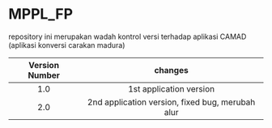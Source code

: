 # MPPL_FP
repository ini merupakan wadah kontrol versi terhadap aplikasi CAMAD (aplikasi konversi carakan madura)

| Version Number | changes    | 
| :---:   | :---: |
| 1.0 | 1st application version   |
| 2.0 | 2nd application version, fixed bug, merubah alur  |
